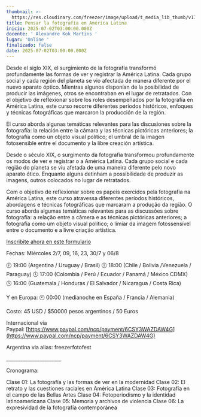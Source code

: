 ```yaml
---
thumbnail: >-
  https://res.cloudinary.com/freezer/image/upload/t_media_lib_thumb/v1750637653/2025/06/el_ritmo_encuentros_cercanos-50_wlusyt.jpg
title: Pensar la fotografía en América Latina
inicio: 2025-07-02T03:00:00.000Z
docente: ' Alexandre Kok Martins '
lugar: 'Online '
finalizado: false
date: 2025-07-02T03:00:00.000Z
---
```


Desde el siglo XIX, el surgimiento de la fotografía transformó profundamente las formas de ver y registrar la
América Latina. Cada grupo social y cada región del planeta se vio afectada de manera diferente por el nuevo
aparato óptico. Mientras algunos disponían de la posibilidad de producir las imágenes, otros se encontraban en el lugar de retratados. Con el objetivo de reflexionar sobre los roles desempeñados por la fotografía en América Latina, este curso recorre diferentes períodos históricos, enfoques y técnicas fotográficas que marcaron la producción de la región.

El curso aborda algunas temáticas relevantes para las discusiones sobre la fotografía: la relación entre la cámara y las técnicas pictóricas anteriores; la fotografía como un objeto visual político; el umbral de la imagen fotosensible entre el documento y la libre creación artística.

Desde o século XIX, o surgimento da fotografia transformou profundamente os modos de ver e registrar o a
América Latina. Cada grupo social e cada região do planeta se viu afetada de uma maneira diferente pelo novo
aparato ótico. Enquanto alguns detinham a possibilidade de produzir as imagens, outros colocados no lugar de retratados.

Com o objetivo de reflexionar sobre os papeis exercidos pela fotografia na América Latina, este curso atravessa diferentes períodos históricos, abordagens e técnicas fotográficas que marcaram a produção da região. O curso aborda algumas temáticas relevantes para as discussões sobre fotografia: a relação entre a câmera e as técnicas pictóricas anteriores; a fotografia como um objeto visual político; o limiar da imagem fotossensível entre o documento e a livre criação artística.

[Inscribite ahora en este formulario](https://forms.gle/uLR2h6yGFkRib82d8)

Fechas: Miércoles 2/7, 09, 16, 23, 30/7 y 06/8

🕖 19:00 (Argentina / Uruguay / Brasil)
🕕 18:00 (Chile / Bolivia /Venezuela / Paraguay)
🕔 17:00 (Colombia / Perú / Ecuador / Panamá / México CDMX)
🕓 16:00 (Guatemala / Honduras / El Salvador / Nicaragua / Costa Rica)

Y en Europa:
🕙 00:00 (medianoche en España / Francia / Alemania)

Costo: 45 USD / $50000 pesos argentinos / 50 Euros

Internacional via Paypal: [https://www.paypal.com/ncp/payment/6CSY3WAZDAW4G](https://www.paypal.com/ncp/payment/6CSY3WAZDAW4G)

Argentina via alias: freezerfotofest

\_\_\_\_\_\_\_\_\_\_\_\_\_\_\_\_\_\_\_\_\_\_\_

Cronograma: 

Clase 01: La fotografía y las formas de ver en la modernidad
Clase 02: El retrato y las cuestiones raciales en América Latina
Clase 03: Fotografía en el campo de las Bellas Artes
Clase 04: Fotoperiodismo y la identidad latinoamericana
Clase 05: Memoria y archivos de violencia
Clase 06: La expresividad de la fotografía contemporánea

